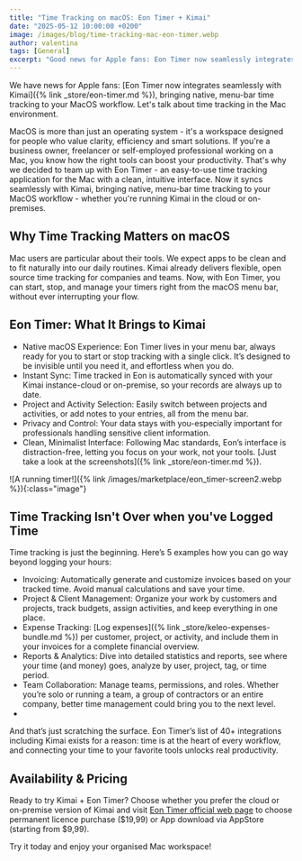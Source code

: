 ```yaml
---
title: "Time Tracking on macOS: Eon Timer + Kimai"
date: "2025-05-12 10:00:00 +0200"
image: /images/blog/time-tracking-mac-eon-timer.webp
author: valentina
tags: [General]
excerpt: "Good news for Apple fans: Eon Timer now seamlessly integrates with Kimai, bringing native, menu-bar time tracking to your MacOS workflow. Let's talk about time tracking in the Mac environment."
---
```


We have news for Apple fans: [Eon Timer now integrates seamlessly with Kimai]({% link _store/eon-timer.md %}), bringing native, menu-bar time tracking to your MacOS workflow. 
Let's talk about time tracking in the Mac environment.

MacOS is more than just an operating system - it's a workspace designed for people who value clarity, efficiency and smart solutions. 
If you're a business owner, freelancer or self-employed professional working on a Mac, you know how the right tools can boost your productivity.
That's why we decided to team up with Eon Timer - an easy-to-use time tracking application for the Mac with a clean, intuitive interface. 
Now it syncs seamlessly with Kimai, bringing native, menu-bar time tracking to your MacOS workflow - whether you're running Kimai in the cloud or on-premises.

## Why Time Tracking Matters on macOS

Mac users are particular about their tools. We expect apps to be clean and to fit naturally into
our daily routines. Kimai already delivers flexible, open source time tracking for companies and
teams. Now, with Eon Timer, you can start, stop, and manage your timers right from the macOS
menu bar, without ever interrupting your flow.

## Eon Timer: What It Brings to Kimai

- Native macOS Experience: Eon Timer lives in your menu bar, always ready for you to start or stop tracking with a single click. It’s designed to be invisible until you need it, and effortless when you do.
- Instant Sync: Time tracked in Eon is automatically synced with your Kimai instance-cloud or on-premise, so your records are always up to date.
- Project and Activity Selection: Easily switch between projects and activities, or add notes to your entries, all from the menu bar.
- Privacy and Control: Your data stays with you-especially important for professionals handling sensitive client information.
- Clean, Minimalist Interface: Following Mac standards, Eon’s interface is distraction-free, letting you focus on your work, not your tools. [Just take a look at the screenshots]({% link _store/eon-timer.md %}).

![A running timer!]({% link /images/marketplace/eon_timer-screen2.webp %}){:class="image"}

## Time Tracking Isn't Over when you've Logged Time

Time tracking is just the beginning. Here’s 5 examples how you can go way beyond logging your hours: 

- Invoicing: Automatically generate and customize invoices based on your tracked time. Avoid manual calculations and save your time.
- Project & Client Management: Organize your work by customers and projects, track budgets, assign activities, and keep everything in one place.
- Expense Tracking: [Log expenses]({% link _store/keleo-expenses-bundle.md %}) per customer, project, or activity, and include them in your invoices for a complete financial overview.
- Reports & Analytics: Dive into detailed statistics and reports, see where your time (and money) goes, analyze by user, project, tag, or time period.
- Team Collaboration: Manage teams, permissions, and roles. Whether you’re solo or running a team, a group of contractors or an entire company, better time management could bring you to the next level.
- 
And that’s just scratching the surface. 
Eon Timer’s list of 40+ integrations including Kimai exists for a reason: time is at the heart of every workflow, and connecting your time to your favorite tools unlocks real productivity.

## Availability & Pricing

Ready to try Kimai + Eon Timer? 
Choose whether you prefer the cloud or on-premise version of Kimai and visit [Eon Timer official web page](https://software.charliemonroe.net/eon/) to choose permanent licence purchase ($19,99) or 
App download via AppStore (starting from $9,99).

Try it today and enjoy your organised Mac workspace!
